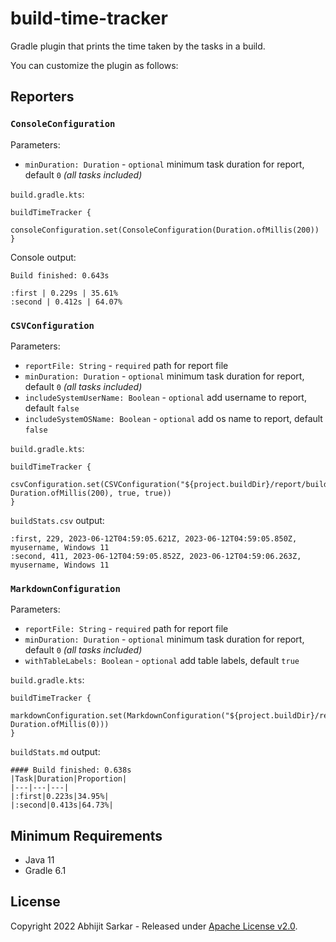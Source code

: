 # build-time-tracker

Gradle plugin that prints the time taken by the tasks in a build.

You can customize the plugin as follows:

## Reporters
### `ConsoleConfiguration`

Parameters:
* `minDuration: Duration` - `optional` minimum task duration for report, default `0` *(all tasks included)*

`build.gradle.kts`: 
```
buildTimeTracker {
    consoleConfiguration.set(ConsoleConfiguration(Duration.ofMillis(200))
}
```

Console output:
```
Build finished: 0.643s

:first | 0.229s | 35.61%
:second | 0.412s | 64.07%
```

### `CSVConfiguration`

Parameters:
* `reportFile: String` - `required` path for report file
* `minDuration: Duration` - `optional` minimum task duration for report, default `0` *(all tasks included)*
* `includeSystemUserName: Boolean` - `optional` add username to report, default `false`
* `includeSystemOSName: Boolean` - `optional` add os name to report, default `false`

`build.gradle.kts`:
```
buildTimeTracker {
    csvConfiguration.set(CSVConfiguration("${project.buildDir}/report/buildStats.csv", Duration.ofMillis(200), true, true)) 
}
```

`buildStats.csv` output:
```
:first, 229, 2023-06-12T04:59:05.621Z, 2023-06-12T04:59:05.850Z, myusername, Windows 11
:second, 411, 2023-06-12T04:59:05.852Z, 2023-06-12T04:59:06.263Z, myusername, Windows 11
```

### `MarkdownConfiguration`

Parameters:
* `reportFile: String` - `required` path for report file
* `minDuration: Duration` - `optional` minimum task duration for report, default `0` *(all tasks included)*
* `withTableLabels: Boolean` - `optional` add table labels, default `true`

`build.gradle.kts`:
```
buildTimeTracker {
    markdownConfiguration.set(MarkdownConfiguration("${project.buildDir}/report/buildStats.md", Duration.ofMillis(0))) 
}
```

`buildStats.md` output:
```
#### Build finished: 0.638s
|Task|Duration|Proportion|
|---|---|---|
|:first|0.223s|34.95%|
|:second|0.413s|64.73%|
```

## Minimum Requirements
- Java 11
- Gradle 6.1

## License
Copyright 2022 Abhijit Sarkar - Released under [Apache License v2.0](LICENSE).

